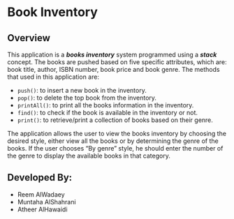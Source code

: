 # Book Inventory

## Overview

This application is a ***books inventory*** system programmed using a ***stack*** concept. The books are pushed based on five specific attributes, which are: book title, author, ISBN number, book price and book genre. The methods that used in this application are:

- `push()`: to insert a new book in the inventory.
- `pop()`: to delete the top book from the inventory.
- `printAll()`: to print all the books information in the inventory.
- `find()`: to check if the book is available in the inventory or not.
- `print()`: to retrieve/print a collection of books based on their genre.

The application allows the user to view the books inventory by choosing the desired style, either view all the books or by determining the genre of the books. If the user chooses “By genre” style, he should enter the number of the genre to display the available books in that category.

## Developed By:
- Reem AlWadaey
- Muntaha AlShahrani
- Atheer AlHawaidi